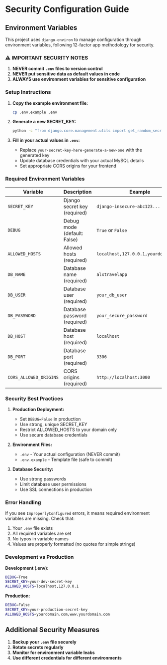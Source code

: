 # Security Configuration Guide

## Environment Variables

This project uses `django-environ` to manage configuration through environment variables, following 12-factor app methodology for security.

### ⚠️ IMPORTANT SECURITY NOTES

1. **NEVER commit `.env` files to version control**
2. **NEVER put sensitive data as default values in code**
3. **ALWAYS use environment variables for sensitive configuration**

### Setup Instructions

1. **Copy the example environment file:**

   ```bash
   cp .env.example .env
   ```

2. **Generate a new SECRET_KEY:**

   ```bash
   python -c "from django.core.management.utils import get_random_secret_key; print(get_random_secret_key())"
   ```

3. **Fill in your actual values in `.env`:**
   - Replace `your-secret-key-here-generate-a-new-one` with the generated key
   - Update database credentials with your actual MySQL details
   - Set appropriate CORS origins for your frontend

### Required Environment Variables

| Variable               | Description                  | Example                              |
| ---------------------- | ---------------------------- | ------------------------------------ |
| `SECRET_KEY`           | Django secret key (required) | `django-insecure-abc123...`          |
| `DEBUG`                | Debug mode (default: False)  | `True` or `False`                    |
| `ALLOWED_HOSTS`        | Allowed hosts (required)     | `localhost,127.0.0.1,yourdomain.com` |
| `DB_NAME`              | Database name (required)     | `alxtravelapp`                       |
| `DB_USER`              | Database user (required)     | `your_db_user`                       |
| `DB_PASSWORD`          | Database password (required) | `your_secure_password`               |
| `DB_HOST`              | Database host (required)     | `localhost`                          |
| `DB_PORT`              | Database port (required)     | `3306`                               |
| `CORS_ALLOWED_ORIGINS` | CORS origins (required)      | `http://localhost:3000`              |

### Security Best Practices

1. **Production Deployment:**

   - Set `DEBUG=False` in production
   - Use strong, unique SECRET_KEY
   - Restrict ALLOWED_HOSTS to your domain only
   - Use secure database credentials

2. **Environment Files:**

   - `.env` - Your actual configuration (NEVER commit)
   - `.env.example` - Template file (safe to commit)

3. **Database Security:**
   - Use strong passwords
   - Limit database user permissions
   - Use SSL connections in production

### Error Handling

If you see `ImproperlyConfigured` errors, it means required environment variables are missing. Check that:

1. Your `.env` file exists
2. All required variables are set
3. No typos in variable names
4. Values are properly formatted (no quotes for simple strings)

### Development vs Production

**Development (.env):**

```bash
DEBUG=True
SECRET_KEY=your-dev-secret-key
ALLOWED_HOSTS=localhost,127.0.0.1
```

**Production:**

```bash
DEBUG=False
SECRET_KEY=your-production-secret-key
ALLOWED_HOSTS=yourdomain.com,www.yourdomain.com
```

## Additional Security Measures

1. **Backup your `.env` file securely**
2. **Rotate secrets regularly**
3. **Monitor for environment variable leaks**
4. **Use different credentials for different environments**
